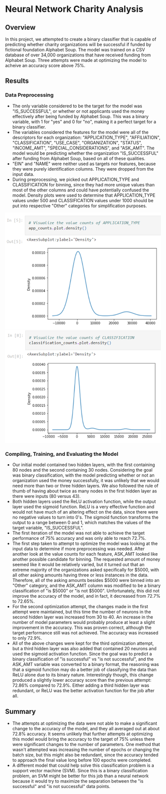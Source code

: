 # Neural Network Charity Analysis
 
## Overview

In this project, we attempted to create a binary classifier that is capable of predicting whether charity organizations will be successful if funded by fictional foundation Alphabet Soup. The model was trained on a CSV database of over 34,000 organizations that have received funding from Alphabet Soup. Three attempts were made at optimizing the model to acheive an accuracy score above 75%.

## Results

### Data Preprocessing

* The only variable considered to be the target for the model was "IS_SUCCESSFUL", or whether or not applicants used the money effectively after being funded by Alphabet Soup. This was a binary variable, with 1 for "yes" and 0 for "no", making it a perfect target for a binary classifier.
* The variables considered the features for the model were all of the descriptors for each organization: "APPLICATION_TYPE", "AFFILIATION", "CLASSIFICATION", "USE_CASE", "ORGANIZATION", "STATUS", "INCOME_AMT", "SPECIAL_CONSIDERATIONS", and "ASK_AMT". The model would be predicting whether the organization "IS_SUCCESSFUL" after funding from Alphabet Soup, based on all of these qualities.
* "EIN" and "NAME" were neither used as targets nor features, because they were purely identification columns. They were dropped from the input data.
* During preprocessing, we picked out APPLICATION_TYPE and CLASSIFICATION for binning, since they had more unique values than most of the other columns and could have potentially confused the model. Density plots were used to determine that APPLICATION_TYPE values under 500 and CLASSIFICATION values under 1000 should be put into respective "Other" categories for simplification purposes.

![Density plot of APPLICATION_TYPE](/images/application_type_density.png)
![Density plot of CLASSIFICATTION](/images/classification_density.png)

### Compiling, Training, and Evaluating the Model

* Our initial model contained two hidden layers, with the first containing 80 nodes and the second containing 30 nodes. Considering the goal was binary classification, with the model predicting whether or not an organization used the money successfully, it was unlikely that we would need more than two or three hidden layers. We also followed the rule of thumb of having about twice as many nodes in the first hidden layer as there were inputs (80 versus 43).
* Both hidden layers used the ReLU activation function, while the output layer used the sigmoid function. ReLU is a very effective function and would not have much of an altering effect on the data, since there were no negative values to turn into 0's. The sigmoid function transforms the output to a range between 0 and 1, which matches the values of the target variable, "IS_SUCCESSFUL".
* The first iteration of the model was not able to achieve the target performance of 75% accuracy and was only able to reach 72.7%.
* The first step taken to attempt to optimize the model was looking at the input data to determine if more preprocessing was needed. After another look at the value counts for each feature, ASK_AMT looked like another possible candidate for binning. The requested amount of money seemed like it would be relatively varied, but it turned out that an extreme majority of the organizations asked specifically for $5000, with all other asking amounts having three or less instances in the data. Therefore, all of the asking amounts besides $5000 were binned into an "Other" category, and the ASK_AMT column was modified to be a binary classification of "is $5000" or "is not $5000". Unfortunately, this did not improve the accuracy of the model, and in fact, it decreased from 72.7% to 72.65%.
* For the second optimization attempt, the changes made in the first attempt were maintained, but this time the number of neurons in the second hidden layer was increased from 30 to 40. An increase in the number of model parameters would probably produce at least a slight improvement in the accuracy. This was proven correct, although the target performance still was not achieved. The accuracy was increased to only 72.9%.
* All of the above changes were kept for the third optimization attempt, but a third hidden layer was also added that contained 20 neurons and used the sigmoid activation function. Since the goal was to predict a binary classification of "is successful" vs "is not successful", and the ASK_AMT variable was converted to a binary format, the reasoning was that a sigmoid function may do a better job of classifying the data than ReLU alone due to its binary nature. Interestingly though, this change produced a slightly lower accuracy score than the previous attempt: 72.86% compared to 72.9%. Either adding a third hidden layer was redundant, or ReLU was the better activation function for the job after all.

## Summary

* The attempts at optimizing the data were not able to make a significant change to the accuracy of the model, and they all averaged out at about 72.8% accuracy. It seems unlikely that further attempts at optimizing this model would bring the accuracy to the target of 75% unless there were significant changes to the number of parameters. One method that wasn't attempted was increasing the number of epochs or changing the batch size, but this might also be redundant, since the accuracy tended to approach the final value long before 100 epochs were completed.
* A different model that could help solve this classification problem is a support vector machine (SVM). Since this is a binary classification problem, an SVM might be better for this job than a neural network because it would try to maximize the separation between the "is successful" and "is not successful" data points.